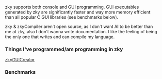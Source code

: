 zky supports both console and GUI programming. GUI executables generated by zky are significantly faster and way more memory efficient than all popular C GUI libraries (see benchmarks below). 

zky & zkyCompiler aren't open source, as I don't want AI to be better than me at zky, also I don't wanna write documentation. I like the feeling of being the only one that writes and can compile my language.

### Things I've programmed/am programming in zky
[zkyGUICreator](https://github.com/brightgao1/zkyGUICreator)

### Benchmarks
